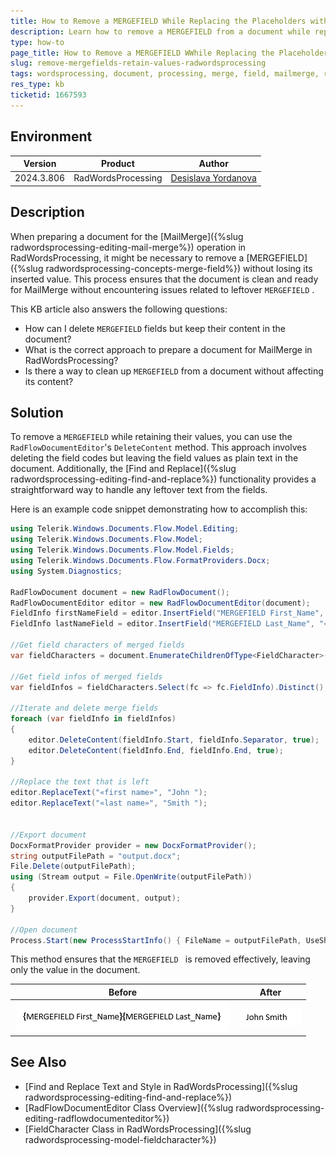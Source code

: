 ```yaml
---
title: How to Remove a MERGEFIELD While Replacing the Placeholders with Values in RadWordsProcessing
description: Learn how to remove a MERGEFIELD from a document while replacing the placeholders with actual values, facilitating the MailMerge process in RadWordsProcessing.
type: how-to
page_title: How to Remove a MERGEFIELD WWhile Replacing the Placeholders with Values in RadWordsProcessing
slug: remove-mergefields-retain-values-radwordsprocessing
tags: wordsprocessing, document, processing, merge, field, mailmerge, remove 
res_type: kb
ticketid: 1667593
---
```


## Environment

| Version | Product | Author | 
| --- | --- | ---- | 
| 2024.3.806| RadWordsProcessing |[Desislava Yordanova](https://www.telerik.com/blogs/author/desislava-yordanova)| 

## Description
When preparing a document for the [MailMerge]({%slug radwordsprocessing-editing-mail-merge%}) operation in RadWordsProcessing, it might be necessary to remove a [MERGEFIELD]({%slug radwordsprocessing-concepts-merge-field%}) without losing its inserted value. This process ensures that the document is clean and ready for MailMerge without encountering issues related to leftover `MERGEFIELD` .

This KB article also answers the following questions:
- How can I delete `MERGEFIELD` fields but keep their content in the document?
- What is the correct approach to prepare a document for MailMerge in RadWordsProcessing?
- Is there a way to clean up `MERGEFIELD` from a document without affecting its content?

## Solution
To remove a `MERGEFIELD` while retaining their values, you can use the `RadFlowDocumentEditor`'s `DeleteContent` method. This approach involves deleting the field codes but leaving the field values as plain text in the document. Additionally, the [Find and Replace]({%slug radwordsprocessing-editing-find-and-replace%}) functionality provides a straightforward way to handle any leftover text from the fields.

Here is an example code snippet demonstrating how to accomplish this:

```csharp
using Telerik.Windows.Documents.Flow.Model.Editing;
using Telerik.Windows.Documents.Flow.Model;
using Telerik.Windows.Documents.Flow.Model.Fields;
using Telerik.Windows.Documents.Flow.FormatProviders.Docx;
using System.Diagnostics;

RadFlowDocument document = new RadFlowDocument();
RadFlowDocumentEditor editor = new RadFlowDocumentEditor(document);
FieldInfo firstNameField = editor.InsertField("MERGEFIELD First_Name", "«first name»");
FieldInfo lastNameField = editor.InsertField("MERGEFIELD Last_Name", "«last name»");

//Get field characters of merged fields
var fieldCharacters = document.EnumerateChildrenOfType<FieldCharacter>().Where(ch => ch.FieldInfo.Field is MergeField).ToList();

//Get field infos of merged fields
var fieldInfos = fieldCharacters.Select(fc => fc.FieldInfo).Distinct();

//Iterate and delete merge fields
foreach (var fieldInfo in fieldInfos)
{
    editor.DeleteContent(fieldInfo.Start, fieldInfo.Separator, true);
    editor.DeleteContent(fieldInfo.End, fieldInfo.End, true);
}

//Replace the text that is left
editor.ReplaceText("«first name»", "John ");
editor.ReplaceText("«last name»", "Smith ");


//Export document
DocxFormatProvider provider = new DocxFormatProvider();
string outputFilePath = "output.docx";
File.Delete(outputFilePath);
using (Stream output = File.OpenWrite(outputFilePath))
{
    provider.Export(document, output);
}

//Open document
Process.Start(new ProcessStartInfo() { FileName = outputFilePath, UseShellExecute = true });
```

This method ensures that the `MERGEFIELD ` is removed effectively, leaving only the value in the document.

|Before|After|
|----|----|
|![Merge Fields Before](images/mergeFields.gif)|![Merge Fields After](images/replacedMergeFields.png)|

## See Also

- [Find and Replace Text and Style in RadWordsProcessing]({%slug radwordsprocessing-editing-find-and-replace%})
- [RadFlowDocumentEditor Class Overview]({%slug radwordsprocessing-editing-radflowdocumenteditor%})
- [FieldCharacter Class in RadWordsProcessing]({%slug radwordsprocessing-model-fieldcharacter%})
